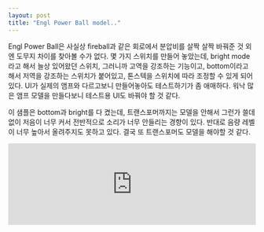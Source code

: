 ```yaml
---
layout: post
title: "Engl Power Ball model.."
---
```



Engl Power Ball은 사실상 fireball과 같은 회로에서 분압비를 살짝 살짝 바꿔준 것 외엔 도무지 차이를 찾아볼 수가 없다. 몇 가지 스위치를 만들어 놓았는데, bright mode라고 해서 늘상 있어왔던 스위치, 그러니까 고역을 강조하는 기능이고, bottom이라고 해서 저역을 강조하는 스위치가 붙어있고, 톤스텍을 스위치에 따라 조정할 수 있게 되어있다. UI가 실제의 앰프와 다르고보니 만들어놓아도 테스트하기가 좀 애매하다. 워낙 많은 앰프 모델을 만들다보니 테스트용 UI도 바꿔야 할 것 같다.




이 샘플은 bottom과 bright를 다 켰는데, 트랜스포머까지는 모델을 안해서 그런가 쓸데없이 저음이 너무 커서 전반적으로 소리가 너무 안들리는 경향이 있다. 반대로 음량 레벨이 너무 높아서 올려주지도 못하고 있다. 결국 또 트랜스포머도 모델을 해야할 것 같다.







<iframe width="100%" height="166" scrolling="no" frameborder="no" src="https://w.soundcloud.com/player/?url=https%3A//api.soundcloud.com/tracks/173187754&amp;color=ff5500&amp;auto_play=false&amp;hide_related=false&amp;show_comments=true&amp;show_user=true&amp;show_reposts=false"></iframe>








